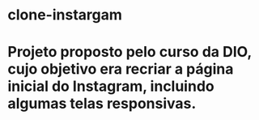 # clone-instargam
# Projeto proposto pelo curso da DIO, cujo objetivo era recriar a página inicial do Instagram, incluindo algumas telas responsivas. 